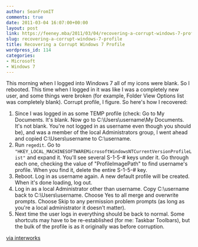 ```yaml
---
author: SeanFromIT
comments: true
date: 2011-03-04 16:07:00+00:00
layout: post
link: https://feeney.mba/2011/03/04/recovering-a-corrupt-windows-7-profile/
slug: recovering-a-corrupt-windows-7-profile
title: Recovering a Corrupt Windows 7 Profile
wordpress_id: 114
categories:
- Microsoft
- Windows 7
---
```


This morning when I logged into Windows 7 all of my icons were blank. So I rebooted. This time when I logged in it was like I was a completely new user, and some things were broken (for example, Folder View Options list was completely blank). Corrupt profile, I figure. So here's how I recovered:  

  1. Since I was logged in as some TEMP profile (check: Go to My Documents. It's blank. Now go to C:\Users\username\My Documents. It's not blank. You're not logged in as username even though you should be), and was a member of the local Administrators group, I went ahead and copied C:\Users\username to C:\username.
  2. Run `regedit`. Go to `"HKEY_LOCAL_MACHINESOFTWAREMicrosoftWindowsNTCurrentVersionProfileList"` and expand it. You'll see several S-1-5-# keys under it. Go through each one, checking the value of "ProfileImagePath" to find username's profile. When you find it, delete the entire S-1-5-# key.
  3. Reboot. Log in as username again. A new default profile will be created. When it's done loading, log out.
  4. Log in as a local Administrator other than username. Copy C:\username back to C:\Users\username. Choose Yes to all merge and overwrite prompts. Choose Skip to any permission problem prompts (as long as you're a local administrator it doesn't matter).
  5. Next time the user logs in everything should be back to normal. Some shortcuts may have to be re-established (for me: Taskbar Toolbars), but the bulk of the profile is as it originally was before corruption.

[via interworks](http://www.interworks.com/blogs/dsmith/2010/06/07/recovering-corrupt-windows-7-profile)
